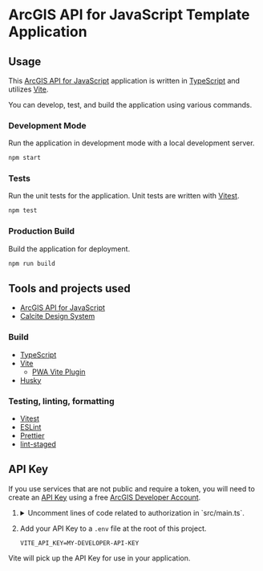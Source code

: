 # ArcGIS API for JavaScript Template Application

## Usage

This [ArcGIS API for JavaScript] application is written in [TypeScript] and utilizes [Vite].

You can develop, test, and build the application using various commands.

### Development Mode

Run the application in development mode with a local development server.

```sh
npm start
```

### Tests

Run the unit tests for the application. Unit tests are written with [Vitest].

```sh
npm test
```

### Production Build

Build the application for deployment.

```sh
npm run build
```

## Tools and projects used

* [ArcGIS API for JavaScript]
* [Calcite Design System][Calcite]

### Build

* [TypeScript]
* [Vite]
  * [PWA Vite Plugin]
* [Husky]

### Testing, linting, formatting

* [Vitest]
* [ESLint]
* [Prettier]
* [lint-staged]

## API Key

If you use services that are not public and require a token, you will need to create an [API Key] using a free [ArcGIS Developer Account].

<!-- markdownlint-disable no-inline-html -->
1. <details>
    <summary>Uncomment lines of code related to authorization in `src/main.ts`.</summary>

    Before:

    ```typescript
    // import config from '@arcgis/core/config'; // Needed for services requiring authorization

    import Map from '@arcgis/core/Map';
    import MapView from '@arcgis/core/views/MapView';
    import FeatureLayer from '@arcgis/core/layers/FeatureLayer';
    import { initWidgets } from './widgets';

    import './style.css';

    // config.apiKey = import.meta.env.VITE_API_KEY as string; // Needed for services requiring authorization
    ```

    After:

    ```typescript
    import config from '@arcgis/core/config'; // Needed for services requiring authorization

    import Map from '@arcgis/core/Map';
    import MapView from '@arcgis/core/views/MapView';
    import FeatureLayer from '@arcgis/core/layers/FeatureLayer';
    import { initWidgets } from './widgets';

    import './style.css';

    config.apiKey = import.meta.env.VITE_API_KEY as string; // Needed for services requiring authorization
    ```

    </details>
    <!-- markdownlint-disable no-inline-html -->

2. Add your API Key to a `.env` file at the root of this project.

    ```.env
    VITE_API_KEY=MY-DEVELOPER-API-KEY
    ```

Vite will pick up the API Key for use in your application.

[ArcGIS API for JavaScript]:https://developers.arcgis.com/javascript/
[TypeScript]:http://www.typescriptlang.org/
[Vite]:https://vitejs.dev/
[PWA Vite Plugin]:https://vite-pwa-org.netlify.app/
[Vitest]:https://vitest.dev/
[API Key]:https://developers.arcgis.com/documentation/mapping-apis-and-services/security/#api-keys
[ArcGIS Developer Account]:https://developers.arcgis.com/sign-up/
[Calcite]:https://developers.arcgis.com/calcite-design-system
[ESLint]:https://eslint.org/
[Prettier]:https://prettier.io/
[Husky]:https://typicode.github.io/husky
[lint-staged]:https://github.com/okonet/lint-staged
